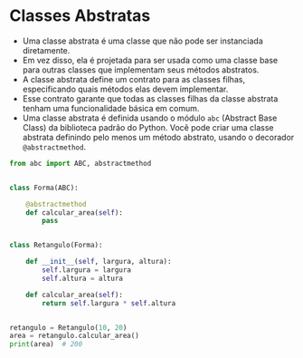 # Classes Abstratas


- Uma classe abstrata é uma classe que não pode ser instanciada diretamente.
- Em vez disso, ela é projetada para ser usada como uma classe base para outras classes que implementam seus métodos abstratos.
- A classe abstrata define um contrato para as classes filhas, especificando quais métodos elas devem implementar.
- Esse contrato garante que todas as classes filhas da classe abstrata tenham uma funcionalidade básica em comum.
- Uma classe abstrata é definida usando o módulo ``abc`` (Abstract Base Class) da biblioteca padrão do Python. Você pode criar uma classe abstrata definindo pelo menos um método abstrato, usando o decorador ``@abstractmethod``.


````python
from abc import ABC, abstractmethod


class Forma(ABC):

    @abstractmethod
    def calcular_area(self):
        pass


class Retangulo(Forma):

    def __init__(self, largura, altura):
        self.largura = largura
        self.altura = altura

    def calcular_area(self):
        return self.largura * self.altura


retangulo = Retangulo(10, 20)
area = retangulo.calcular_area()
print(area)  # 200
````